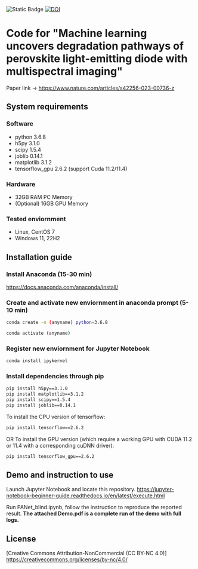 ![Static Badge](https://img.shields.io/badge/Journal-Nature%20Machine%20Intelligence-blue?link=https%3A%2F%2Fwww.nature.com%2Farticles%2Fs42256-023-00736-z) [![DOI](https://zenodo.org/badge/681432757.svg)](https://zenodo.org/badge/latestdoi/681432757)

# Code for "Machine learning uncovers degradation pathways of perovskite light-emitting diode with multispectral imaging"

Paper link -> https://www.nature.com/articles/s42256-023-00736-z

## System requirements

### Software
- python 3.6.8
- h5py 3.1.0
- scipy 1.5.4
- joblib 0.14.1
- matplotlib 3.1.2
- tensorflow_gpu 2.6.2 (support Cuda 11.2/11.4)

### Hardware
- 32GB RAM PC Memory
- (Optional) 16GB GPU Memory

### Tested enviornment
- Linux, CentOS 7
- Windows 11, 22H2

## Installation guide

### Install Anaconda (15-30 min)
https://docs.anaconda.com/anaconda/install/

### Create and activate new enviornment in anaconda prompt (5-10 min)
```bash
conda create -n (anyname) python=3.6.8
```
```bash
conda activate (anyname)
```

### Register new enviornment for Jupyter Notebook
```bash
conda install ipykernel
```

### Install dependencies through pip
```bash
pip install h5py==3.1.0
pip install matplotlib==3.1.2
pip install scipy==1.5.4
pip install joblib==0.14.1
```

To install the CPU version of tensorflow:
```bash
pip install tensorflow==2.6.2
```

OR To install the GPU version (which require a working GPU with CUDA 11.2 or 11.4 with a corresponding cuDNN driver):
```bash
pip install tensorflow_gpu==2.6.2
```


## Demo and instruction to use

Launch Jupyter Notebook and locate this repository.
https://jupyter-notebook-beginner-guide.readthedocs.io/en/latest/execute.html

Run PANet_blind.ipynb, follow the instruction to reproduce the reported result. 
**The attached Demo.pdf is a complete run of the demo with full logs.**

## License

[Creative Commons Attribution-NonCommercial (CC BY-NC 4.0)]
https://creativecommons.org/licenses/by-nc/4.0/